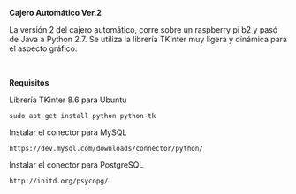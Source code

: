 **Cajero Automático Ver.2**

La versión 2 del cajero automático, corre sobre un raspberry pi b2 y pasó de Java a Python 2.7.
Se utiliza la librería TKinter muy ligera y dinámica para el aspecto gráfico.

<br/>

**Requisitos**

Librería TKinter 8.6 para Ubuntu

`sudo apt-get install python python-tk`

Instalar el conector para MySQL

`https://dev.mysql.com/downloads/connector/python/` 

Instalar el conector para PostgreSQL

`http://initd.org/psycopg/`